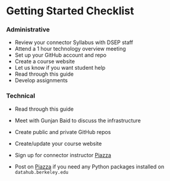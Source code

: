 # Getting Started Checklist

### Administrative

* Review your connector Syllabus with DSEP staff
* Attend a 1 hour technology overview meeting
* Set up your GitHub account and repo
* Create a course website
* Let us know if you want student help
* Read through this guide
* Develop assignments 

### Technical

* Read through this guide
* Meet with Gunjan Baid to discuss the infrastructure
* Create public and private GitHub repos
* Create/update your course website

* Sign up for connector instructor [Piazza](https://piazza.com/berkeley/other/cs97)

* Post on [Piazza](https://piazza.com/berkeley/other/cs97) if you need any Python packages installed on `datahub.berkeley.edu`



